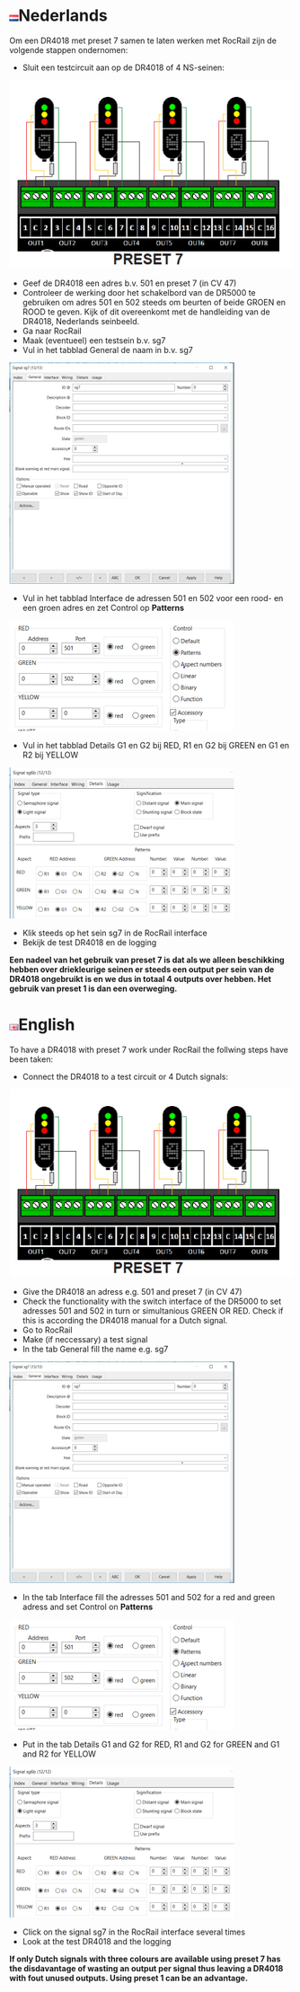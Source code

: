 # ![Nederlandse vlag](../../images/nl.gif)Nederlands

Om een DR4018 met preset 7 samen te laten werken met RocRail zijn de volgende stappen ondernomen:

* Sluit een testcircuit aan op de DR4018 of 4 NS-seinen:

![4 NS-seinen](./images/DR4018_preset7_schematic.png)

* Geef de DR4018 een adres b.v. 501 en preset 7 (in CV 47)
* Controleer de werking door het schakelbord van de DR5000 te gebruiken om adres 501 en 502 steeds om beurten of beide GROEN en ROOD te geven. Kijk of dit overeenkomt met de handleiding van de DR4018, Nederlands seinbeeld.
* Ga naar RocRail
* Maak (eventueel) een testsein b.v. sg7
* Vul in het tabblad General de naam in b.v. sg7

![zie](./images/TabGeneralSG7Preset7.png)

* Vul in het tabblad Interface de adressen 501 en 502 voor een rood- en een groen adres en zet Control op **Patterns**

![zie](./images/TabInterfaceSG7Preset7.png)

* Vul in het tabblad Details G1 en G2 bij RED, R1 en G2 bij GREEN en G1 en R2 bij YELLOW

![zie](./images/TabDetailsSG7Preset7.png)

* Klik steeds op het sein sg7 in de RocRail interface
* Bekijk de test DR4018 en de logging

**Een nadeel van het gebruik van preset 7 is dat als we alleen beschikking hebben over driekleurige seinen er steeds een output per sein van de DR4018 ongebruikt is en we dus in totaal 4 outputs over hebben. Het gebruik van preset 1 is dan een overweging.**

# ![English flag](../../images/gb.gif)English

To have a DR4018 with preset 7 work under RocRail the follwing steps have been taken:

* Connect the DR4018 to a test circuit or 4 Dutch signals:

![4 Dutch signals](./images/DR4018_preset7_schematic.png)

* Give the DR4018 an adress e.g. 501 and preset 7 (in CV 47)
* Check the functionality with the switch interface of the DR5000 to set adresses 501 and 502 in turn or simultanious GREEN OR RED. Check if this is according the DR4018 manual for a Dutch signal.
* Go to RocRail
* Make (if neccessary) a test signal
* In the tab General fill the name e.g. sg7

![look at](./images/TabGeneralSG7Preset7.png)

* In the tab Interface fill the adresses 501 and 502 for a red and green adress and set Control on **Patterns**

![look at](./images/TabInterfaceSG7Preset7.png)

* Put in the tab Details G1 and G2 for RED, R1 and G2 for GREEN and G1 and R2 for YELLOW

![look at](./images/TabDetailsSG7Preset7.png)

* Click on the signal sg7 in the RocRail interface several times
* Look at the test DR4018 and the logging

**If only Dutch signals with three colours are available using preset 7 has the disdavantage of wasting an output per signal thus leaving a DR4018 with fout unused outputs. Using preset 1 can be an advantage.**

